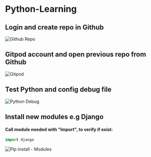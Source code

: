 # Python-Learning


## Login and create repo in Github
![Github Repo](00_git_repo.gif)

## Gitpod account and open previous repo from Github
![Gitpod](01_gitpod.gif)


## Test Python and config debug file
![Python Debug](02_python_debug_setup.gif)


## Install new modules e.g Django

#### Call module needed with "Import", to verify if exist:

```Python
import django
```

![Pip install - Modules](03_django_setup.gif)
